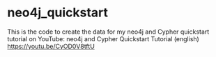 # neo4j_quickstart
This is the code to create the data for my neo4j and Cypher quickstart tutorial on YouTube: neo4j and Cypher Quickstart Tutorial (english) https://youtu.be/CyOD0V8tftU
